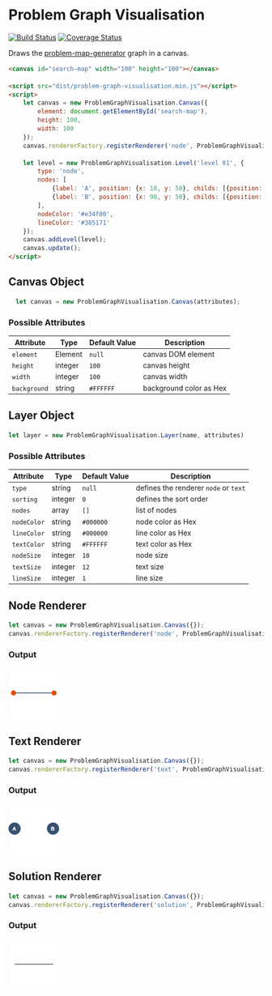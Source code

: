 # Problem Graph Visualisation

[![Build Status](https://travis-ci.org/marcbreitung/problem-graph-visualisation.svg?branch=master)](https://travis-ci.org/marcbreitung/problem-graph-visualisation) [![Coverage Status](https://coveralls.io/repos/github/marcbreitung/problem-graph-visualisation/badge.svg?branch=master)](https://coveralls.io/github/marcbreitung/problem-graph-visualisation?branch=master)

Draws the [problem-map-generator](https://github.com/marcbreitung/problem-map-generator) graph in a canvas.

```html
<canvas id="search-map" width="100" height="100"></canvas>

<script src="dist/problem-graph-visualisation.min.js"></script>
<script>
    let canvas = new ProblemGraphVisualisation.Canvas({
        element: document.getElementById('search-map'),
        height: 100,
        width: 100
    });
    canvas.rendererFactory.registerRenderer('node', ProblemGraphVisualisation.NodesRenderer);
    
    let level = new ProblemGraphVisualisation.Level('level 01', {
        type: 'node',
        nodes: [
            {label: 'A', position: {x: 10, y: 50}, childs: [{position: {x: 90, y: 50}, childs: []}]},
            {label: 'B', position: {x: 90, y: 50}, childs: [{position: {x: 10, y: 50}, childs: []}]}
        ], 
        nodeColor: '#e34f00', 
        lineColor: '#385171'
    });
    canvas.addLevel(level);
    canvas.update();
</script>
```
## Canvas Object
```javascript
  let canvas = new ProblemGraphVisualisation.Canvas(attributes);
```
### Possible Attributes
| Attribute | Type | Default Value | Description |
| --- | --- | --- | --- |
| `element` | Element | `null` | canvas DOM element |
| `height` | integer | `100` | canvas height |
| `width` | integer | `100` | canvas width |
| `background` | string | `#FFFFFF` | background color as Hex |

## Layer Object
```javascript
let layer = new ProblemGraphVisualisation.Layer(name, attributes)
```
### Possible Attributes
| Attribute | Type | Default Value | Description |
| --- | --- | --- | --- |
| `type` | string | `null` | defines the renderer `node` or `text` |
| `sorting` | integer | `0` | defines the sort order |
| `nodes` | array | `[]` | list of nodes |
| `nodeColor` | string | `#000000` | node color as Hex |
| `lineColor` | string | `#000000` | line color as Hex |
| `textColor` | string | `#FFFFFF` | text color as Hex |
| `nodeSize` | integer | `10` | node size |
| `textSize` | integer | `12` | text size |
| `lineSize` | integer | `1` | line size |

## Node Renderer
```javascript
let canvas = new ProblemGraphVisualisation.Canvas({});
canvas.rendererFactory.registerRenderer('node', ProblemGraphVisualisation.NodesRenderer);
```
### Output
![Example Output](assets/nodeRenderer.png)

## Text Renderer
```javascript
let canvas = new ProblemGraphVisualisation.Canvas({});
canvas.rendererFactory.registerRenderer('text', ProblemGraphVisualisation.TextRenderer);
```
### Output
![Example Output](assets/textRenderer.png)


## Solution Renderer
```javascript
let canvas = new ProblemGraphVisualisation.Canvas({});
canvas.rendererFactory.registerRenderer('solution', ProblemGraphVisualisation.SolutionRenderer);
```
### Output
![Example Output](assets/solutionRenderer.png)